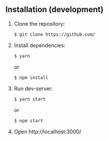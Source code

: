 ## Installation (development)

1. Clone the repository:
    ```
    $ git clone https://github.com/
    ```
2. Install dependencies:
    ```
    $ yarn
    ```
    or
    ```
    $ npm install
    ```
3. Run dev-server:
    ```
    $ yarn start
    ```
    or
    ```
    $ npm start
    ```
4. Open http://localhost:3000/
